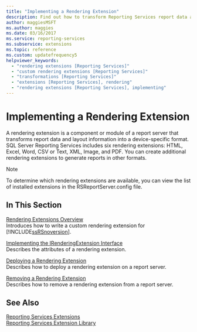 ```yaml
---
title: "Implementing a Rendering Extension"
description: Find out how to transform Reporting Services report data and layout information into device-specific formats by implementing rendering extensions.
author: maggiesMSFT
ms.author: maggies
ms.date: 03/16/2017
ms.service: reporting-services
ms.subservice: extensions
ms.topic: reference
ms.custom: updatefrequency5
helpviewer_keywords:
  - "rendering extensions [Reporting Services]"
  - "custom rendering extensions [Reporting Services]"
  - "transformations [Reporting Services]"
  - "extensions [Reporting Services], rendering"
  - "rendering extensions [Reporting Services], implementing"
---
```

# Implementing a Rendering Extension
  A rendering extension is a component or module of a report server that transforms report data and layout information into a device-specific format. SQL Server Reporting Services includes six rendering extensions: HTML, Excel, Word, CSV or Text, XML, Image, and PDF. You can create additional rendering extensions to generate reports in other formats.  
  
> [!NOTE]  
>  To determine which rendering extensions are available, you can view the list of installed extensions in the RSReportServer.config file.  
  
## In This Section  
 [Rendering Extensions Overview](../../../reporting-services/extensions/rendering-extension/rendering-extensions-overview.md)  
 Introduces how to write a custom rendering extension for [!INCLUDE[ssRSnoversion](../../../includes/ssrsnoversion-md.md)].  
  
 [Implementing the IRenderingExtension Interface](../../../reporting-services/extensions/rendering-extension/implementing-the-irenderingextension-interface.md)  
 Describes the attributes of a rendering extension.  
  
 [Deploying a Rendering Extension](../../../reporting-services/extensions/rendering-extension/deploying-a-rendering-extension.md)  
 Describes how to deploy a rendering extension on a report server.  
  
 [Removing a Rendering Extension](../../../reporting-services/extensions/rendering-extension/removing-a-rendering-extension.md)  
 Describes how to remove a rendering extension from a report server.  
  
## See Also  
 [Reporting Services Extensions](../../../reporting-services/extensions/reporting-services-extensions.md)   
 [Reporting Services Extension Library](../../../reporting-services/extensions/reporting-services-extension-library.md)  
  
  
